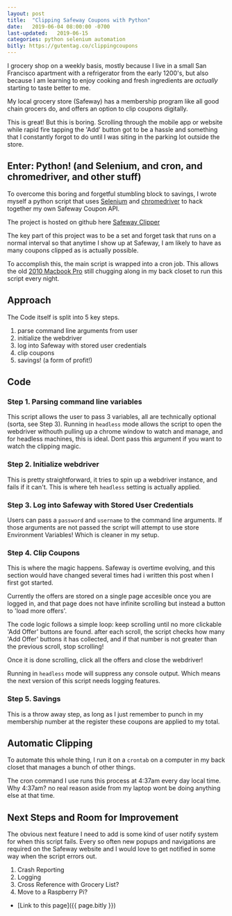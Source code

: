 ```yaml
---
layout: post
title:  "Clipping Safeway Coupons with Python"
date:   2019-06-04 08:00:00 -0700
last-updated:   2019-06-15
categories: python selenium automation
bitly: https://gutentag.co/clippingcoupons
---
```

I grocery shop on a weekly basis, mostly because I live in a small San Francisco apartment with a refrigerator from the early 1200's, but also because I am learning to enjoy cooking and fresh ingredients are _actually_ starting to taste better to me.

My local grocery store (Safeway) has a membership program like all good chain grocers do, and offers an option to clip coupons digitally.

This is great! But this is boring. Scrolling through the mobile app or website while rapid fire tapping the 'Add' button got to be a hassle and something that I constantly forgot to do until I was siting in the parking lot outside the store.

## Enter: Python! (and Selenium, and cron, and chromedriver, and other stuff)

To overcome this boring and forgetful stumbling block to savings, I wrote myself a python script that uses [Selenium](https://www.seleniumhq.org) and [chromedriver](https://sites.google.com/a/chromium.org/chromedriver/downloads) to hack together my own Safeway Coupon API.

The project is hosted on github here [Safeway Clipper](https://www.github.com/samgutentag/safewayClipper)

The key part of this project was to be a set and forget task that runs on a normal interval so that anytime I show up at Safeway, I am likely to have as many coupons clipped as is actually possible.

To accomplish this, the main script is wrapped into a cron job.  This allows the old [2010 Macbook Pro](https://support.apple.com/kb/sp582?locale=en_US) still chugging along in my back closet to run this script every night.

## Approach

The Code itself is split into 5 key steps.

  1. parse command line arguments from user
  2. initialize the webdriver
  3. log into Safeway with stored user credentials
  4. clip coupons
  5. savings! (a form of profit!)

## Code

### Step 1. Parsing command line variables
This script allows the user to pass 3 variables, all are technically optional (sorta, see Step 3).  Running in `headless` mode allows the script to open the webdriver withouth pulling up a chrome window to watch and manage, and for headless machines, this is ideal.  Dont pass this argument if you want to watch the clipping magic.

### Step 2. Initialize webdriver
This is pretty straightforward, it tries to spin up a webdriver instance, and fails if it can't.  This is where teh `headless` setting is actually applied.

### Step 3. Log into Safeway with Stored User Credentials
Users can pass a `password` and `username` to the command line arguments.  If those arguments are not passed the script will attempt to use store Environment Variables! Which is cleaner in my setup.

### Step 4. Clip Coupons
This is where the magic happens.  Safeway is overtime evolving, and this section would have changed several times had i written this post when I first got started.

Currently the offers are stored on a single page accesible once you are logged in, and that page does not have infinite scrolling but instead a button to 'load more offers'.

The code logic follows a simple loop: keep scrolling until no more clickable 'Add Offer' buttons are found. after each scroll, the script checks how many 'Add Offer' buttons it has collected, and if that number is not greater than the previous scroll, stop scrolling!

Once it is done scrolling, click all the offers and close the webdriver!

Running in `headless` mode will suppress any console output. Which means the next version of this script needs logging features.

### Step 5. Savings
This is a throw away step, as long as I just remember to punch in my membership number at the register these coupons are applied to my total.

## Automatic Clipping

To automate this whole thing, I run it on a `crontab` on a computer in my back closet that manages a bunch of other things.

The cron command I use runs this process at 4:37am every day local time.  Why 4:37am? no real reason aside from my laptop wont be doing anything else at that time.

## Next Steps and Room for Improvement
The obvious next feature I need to add is some kind of user notify system for when this script fails.  Every so often new popups and navigations are required on the Safeway website and I would love to get notified in some way when the script errors out.

  1. Crash Reporting
  2. Logging
  3. Cross Reference with Grocery List?
  4. Move to a Raspberry Pi?

- [Link to this page]({{ page.bitly }})